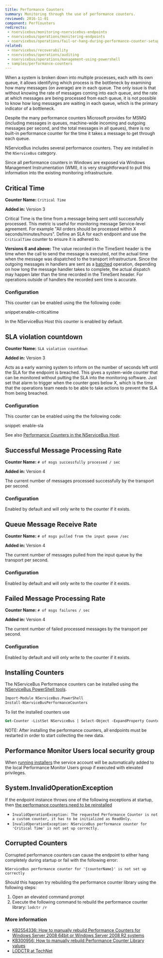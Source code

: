 ```yaml
---
title: Performance Counters
summary: Monitoring through the use of performance counters.
reviewed: 2016-11-01
component: PerfCounters
redirects:
 - nservicebus/monitoring-nservicebus-endpoints
 - nservicebus/operations/monitoring-endpoints
 - nservicebus/operations/fail-or-hang-during-performance-counter-setup
related:
 - nservicebus/recoverability
 - nservicebus/operations/auditing
 - nservicebus/operations/management-using-powershell
 - samples/performance-counters
---
```


When a system is broken down into multiple processes, each with its own queue, it allows identifying which process is the bottleneck by examining how many messages (on average) are in each queue. The only issue is that without knowing the rate of messages coming into each queue, and the rate at which messages are being processed from each queue, it is not possible to know how long messages are waiting in each queue, which is the primary indicator of a bottleneck.

Despite the many performance counters Microsoft provides for MSMQ (including messages in queues, machine-wide incoming and outgoing messages per second, and the total messages in all queues), there is no built-in performance counter for the time it takes a message to get through each queue.

NServiceBus includes several performance counters. They are installed in the `NServiceBus` category.

Since all performance counters in Windows are exposed via Windows Management Instrumentation (WMI), it is very straightforward to pull this information into the existing monitoring infrastructure.


## Critical Time

**Counter Name:** `Critical Time`

**Added in:** Version 3

Critical Time is the time from a message being sent until successfully processed. This metric is useful for monitoring message Service-level agreement. For example "All orders should be processed within X seconds/minutes/hours". Define an SLA for each endpoint and use the `CriticalTime` counter to ensure it is adhered to.

**Versions 6 and above:** The value recorded in the TimeSent header is the time when the call to send the message is executed, not the actual time when the message was dispatched to the transport infrastructure. Since the outgoing messages in handlers are sent as a [batched](/nservicebus/messaging/batched-dispatch.md) operation, depending on how long the message handler takes to complete, the actual dispatch may happen later than the time recorded in the TimeSent header. For operations outside of handlers the recorded sent time is accurate.


### Configuration

This counter can be enabled using the the following code:

snippet:enable-criticaltime

In the NServiceBus Host this counter is enabled by default.


## SLA violation countdown

**Counter Name:** `SLA violation countdown`

**Added in:** Version 3

Acts as a early warning system to inform on the number of seconds left until the SLA for the endpoint is breached. This gives a system-wide counter that can be monitored without putting the SLA into the monitoring software. Just set that alarm to trigger when the counter goes below X, which is the time that the operations team needs to be able to take actions to prevent the SLA from being breached.


### Configuration

This counter can be enabled using the the following code:

snippet: enable-sla

See also [Performance Counters in the NServiceBus Host](/nservicebus/hosting/nservicebus-host/#performance-counters).


## Successful Message Processing Rate

**Counter Name:** `# of msgs successfully processed / sec`

**Added in:** Version 4

The current number of messages processed successfully by the transport per second.


### Configuration

Enabled by default and will only write to the counter if it exists.


## Queue Message Receive Rate

**Counter Name:** `# of msgs pulled from the input queue /sec`

**Added in:** Version 4

The current number of messages pulled from the input queue by the transport per second.


### Configuration

Enabled by default and will only write to the counter if it exists.


## Failed Message Processing Rate

**Counter Name:** `# of msgs failures / sec`

**Added in:** Version 4

The current number of failed processed messages by the transport per second.


### Configuration

Enabled by default and will only write to the counter if it exists.


## Installing Counters

The NServiceBus Performance counters can be installed using the [NServiceBus PowerShell tools](management-using-powershell.md).

```ps
Import-Module NServiceBus.PowerShell
Install-NServiceBusPerformanceCounters
```

To list the installed counters use

```ps
Get-Counter -ListSet NServiceBus | Select-Object -ExpandProperty Counter
```

NOTE: After installing the performance counters, all endpoints must be restarted in order to start collecting the new data.


## Performance Monitor Users local security group

When [running installers](installers.md) the service account will be automatically added to the local Performance Monitor Users group if executed with elevated privileges.


## System.InvalidOperationException

If the endpoint instance throws one of the  following exceptions at startup, then [the performance counters need to be reinstalled](#installing-counters)

 * `InvalidOperationException: The requested Performance Counter is not a custom counter, it has to be initialized as ReadOnly.`
 * `InvalidOperationException: NServiceBus performance counter for 'Critical Time' is not set up correctly.`


## Corrupted Counters

Corrupted performance counters can cause the endpoint to either hang completely during startup or fail with the following error:

`NServiceBus performance counter for '{counterName}' is not set up correctly`

Should this happen try rebuilding the performance counter library using the following steps:

 1. Open an elevated command prompt
 1. Execute the following command to rebuild the performance counter library: `lodctr /r`


### More information

 * [KB2554336: How to manually rebuild Performance Counters for Windows Server 2008 64bit or Windows Server 2008 R2 systems](https://support.microsoft.com/en-us/kb/2554336)
 * [KB300956: How to manually rebuild Performance Counter Library values](https://support.microsoft.com/kb/300956)
 * [LODCTR at TechNet](https://technet.microsoft.com/en-us/library/bb490926.aspx)

